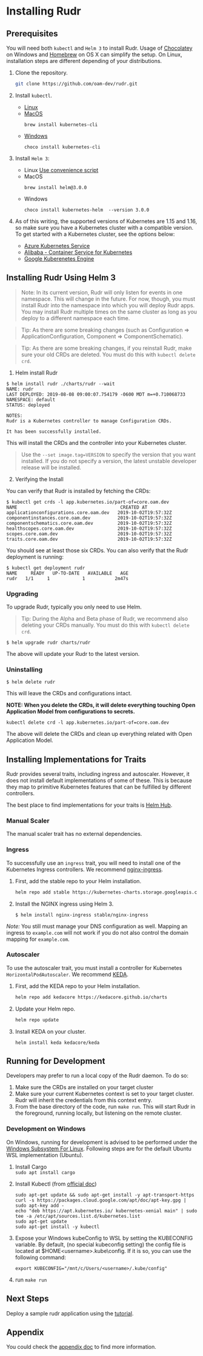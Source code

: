 # Installing Rudr

## Prerequisites 

You will need both `kubectl` and `Helm 3` to install Rudr. Usage of [Chocolatey](https://chocolatey.org/) on Windows and [Homebrew](https://brew.sh/) on OS X can simplify the setup. On Linux, installation steps are different depending of your distributions.

1. Clone the repository. 

    ```bash 
    git clone https://github.com/oam-dev/rudr.git
    ```

2. Install `kubectl`. 
    - [Linux](https://kubernetes.io/docs/tasks/tools/install-kubectl/#install-kubectl-on-linux) 
    - [MacOS](https://kubernetes.io/docs/tasks/tools/install-kubectl/#install-kubectl-on-macos)
        ```
        brew install kubernetes-cli
        ```
    - [Windows](https://kubernetes.io/docs/tasks/tools/install-kubectl/#install-kubectl-on-windows)
        ```
        choco install kubernetes-cli
        ```

3. Install `Helm 3`:
    - Linux
        [Use convenience script](https://helm.sh/docs/intro/install/#from-script)
    - MacOS
        ```
        brew install helm@3.0.0
        ```
    - Windows 
        ```
        choco install kubernetes-helm  --version 3.0.0
        ```

4. As of this writing, the supported versions of Kubernetes are 1.15 and 1.16, so make sure you have a Kubernetes cluster with a compatible version. To get started with a Kubernetes cluster, see the options below: 

    * [Azure Kubernetes Service](https://docs.microsoft.com/en-us/azure/aks/kubernetes-walkthrough-portal) 
    * [Alibaba - Container Service for Kubernetes](https://www.alibabacloud.com/help/product/85222.htm)
    * [Google Kuberenetes Engine](https://cloud.google.com/kubernetes-engine/docs/quickstart)

## Installing Rudr Using Helm 3

> Note: In its current version, Rudr will only listen for events in one namespace. This will change in the future. For now, though, you must install Rudr into the namespace into which you will deploy Rudr apps. You may install Rudr multiple times on the same cluster as long as you deploy to a different namespace each time.
 
> Tip: As there are some breaking changes (such as Configuration => ApplicationConfiguration, Component => ComponentSchematic). 
 
> Tip: As there are some breaking changes, if you reinstall Rudr, make sure your old CRDs are deleted. You must do this with `kubectl delete crd`.

1. Helm install Rudr

```console
$ helm install rudr ./charts/rudr --wait
NAME: rudr
LAST DEPLOYED: 2019-08-08 09:00:07.754179 -0600 MDT m=+0.710068733
NAMESPACE: default
STATUS: deployed

NOTES:
Rudr is a Kubernetes controller to manage Configuration CRDs.

It has been successfully installed.
```

This will install the CRDs and the controller into your Kubernetes cluster.

> Use the `--set image.tag=VERSION` to specify the version that you want installed. If you do not specify a version, the latest unstable developer release will be installed.

2. Verifying the Install

You can verify that Rudr is installed by fetching the CRDs:

```console
$ kubectl get crds -l app.kubernetes.io/part-of=core.oam.dev
NAME                                      CREATED AT
applicationconfigurations.core.oam.dev   2019-10-02T19:57:32Z
componentinstances.core.oam.dev          2019-10-02T19:57:32Z
componentschematics.core.oam.dev         2019-10-02T19:57:32Z
healthscopes.core.oam.dev                2019-10-02T19:57:32Z
scopes.core.oam.dev                      2019-10-02T19:57:32Z
traits.core.oam.dev                      2019-10-02T19:57:32Z
```

You should see at least those six CRDs. You can also verify that the Rudr deployment is running:

```console
$ kubectl get deployment rudr
NAME     READY   UP-TO-DATE   AVAILABLE   AGE
rudr   1/1     1            1           2m47s
```

### Upgrading

To upgrade Rudr, typically you only need to use Helm.

> Tip: During the Alpha and Beta phase of Rudr, we recommend also deleting your CRDs manually. You must do this with `kubectl delete crd`.

```console
$ helm upgrade rudr charts/rudr
```

The above will update your Rudr to the latest version.

### Uninstalling

```console
$ helm delete rudr
```

This will leave the CRDs and configurations intact.

**NOTE: When you delete the CRDs, it will delete everything touching Open Application Model from configurations to secrets.**

```console
kubectl delete crd -l app.kubernetes.io/part-of=core.oam.dev
```

The above will delete the CRDs and clean up everything related with Open Application Model.

## Installing Implementations for Traits

Rudr provides several traits, including ingress and autoscaler. However, it does not install default implementations of some of these. This is because they map to primitive Kubernetes features that can be fulfilled by  different controllers.

The best place to find implementations for your traits is [Helm Hub](https://hub.helm.sh/).

### Manual Scaler

The manual scaler trait has no external dependencies.

### Ingress

To successfully use an `ingress` trait, you will need to install one of the Kubernetes Ingress controllers. We recommend [nginx-ingress](https://hub.helm.sh/charts/stable/nginx-ingress).

1. First, add the stable repo to your Helm installation. 

    ```bash
    helm repo add stable https://kubernetes-charts.storage.googleapis.com/
    ```

2. Install the NGINX ingress using Helm 3. 

    ```console
    $ helm install nginx-ingress stable/nginx-ingress
    ```

*Note:* You still must manage your DNS configuration as well. Mapping an ingress to `example.com` will not work if you do not also control the domain mapping for `example.com`.

### Autoscaler

To use the autoscaler trait, you must install a controller for Kubernetes `HorizontalPodAutoscaler`. We recommend [KEDA](https://hub.helm.sh/charts/kedacore/keda).

1. First, add the KEDA repo to your Helm installation. 

    ```bash
    helm repo add kedacore https://kedacore.github.io/charts
    ```

2. Update your Helm repo. 

    ```bash
    helm repo update
    ```

2. Install KEDA on your cluster. 

    ```
    helm install keda kedacore/keda
    ```

## Running for Development

Developers may prefer to run a local copy of the Rudr daemon. To do so:

1. Make sure the CRDs are installed on your target cluster
2. Make sure your current Kubernetes context is set to your target cluster. Rudr will inherit the credentials from this context entry.
3. From the base directory of the code, run `make run`. This will start Rudr in the foreground, running locally, but listening on the remote cluster.

### Development on Windows
On Windows, running for development is advised to be performed under the [Windows Subsystem For Linux](https://docs.microsoft.com/en-us/windows/wsl/install-win10). Following steps are for the default Ubuntu WSL implementation (Ubuntu).
1. Install Cargo  
    `sudo apt install cargo`
2. Install Kubectl (from [official doc](https://kubernetes.io/docs/tasks/tools/install-kubectl/#install-using-native-package-management))
    ```
    sudo apt-get update && sudo apt-get install -y apt-transport-https
    curl -s https://packages.cloud.google.com/apt/doc/apt-key.gpg | sudo apt-key add -
    echo "deb https://apt.kubernetes.io/ kubernetes-xenial main" | sudo tee -a /etc/apt/sources.list.d/kubernetes.list
    sudo apt-get update
    sudo apt-get install -y kubectl
    ```
3. Expose your Windows kubeConfig to WSL by setting the KUBECONFIG variable. By default, (no special kubeconfig setting) the config file is located at $HOME\<username>\.kube\config. If it is so, you can use the following command: 

    `export KUBECONFIG="/mnt/c/Users/<username>/.kube/config"`
4. run `make run`

## Next Steps

Deploy a sample rudr application using the [tutorial](../tutorials/deploy_and_update.md). 

## Appendix

You could check the [appendix doc](appendix.md) to find more information.
